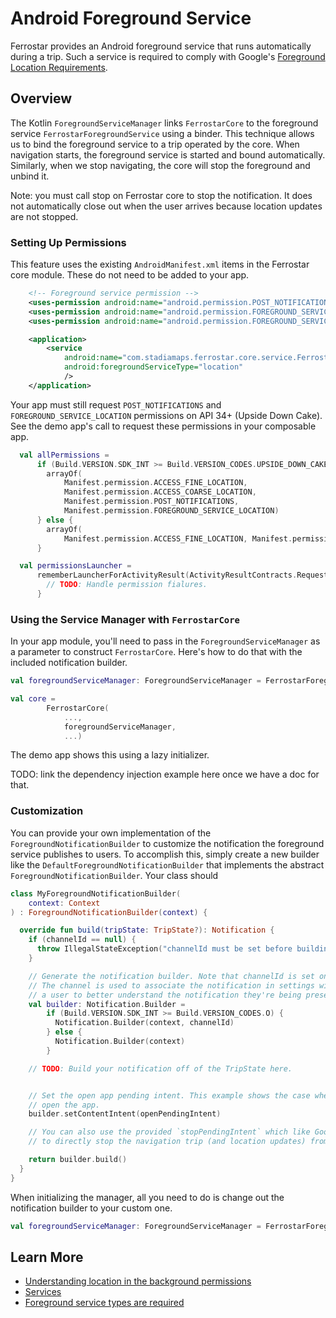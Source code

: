 # Android Foreground Service

Ferrostar provides an Android foreground service that runs automatically during a trip.
Such a service is required to comply with Google's [Foreground Location Requirements](https://support.google.com/googleplay/android-developer/answer/9799150#Accessing%20location%20in%20the%20foreground).

## Overview

The Kotlin `ForegroundServiceManager` links `FerrostarCore` to the foreground service `FerrostarForegroundService` using a binder.
This technique allows us to bind the foreground service to a trip operated by the core.
When navigation starts, the foreground service is started and bound automatically.
Similarly, when we stop navigating, the core will stop the foreground and unbind it.

Note: you must call stop on Ferrostar core to stop the notification.
It does not automatically close out when the user arrives because location updates are not stopped.

### Setting Up Permissions

This feature uses the existing `AndroidManifest.xml` items in the Ferrostar core module.
These do not need to be added to your app.

```xml
    <!-- Foreground service permission -->
    <uses-permission android:name="android.permission.POST_NOTIFICATIONS" />
    <uses-permission android:name="android.permission.FOREGROUND_SERVICE" />
    <uses-permission android:name="android.permission.FOREGROUND_SERVICE_LOCATION" />

    <application>
        <service
            android:name="com.stadiamaps.ferrostar.core.service.FerrostarForegroundService"
            android:foregroundServiceType="location"
            />
    </application>
```

Your app must still request `POST_NOTIFICATIONS` and `FOREGROUND_SERVICE_LOCATION` permissions on API 34+ (Upside Down Cake).
See the demo app's call to request these permissions in your composable app.

```kotlin
  val allPermissions =
      if (Build.VERSION.SDK_INT >= Build.VERSION_CODES.UPSIDE_DOWN_CAKE) {
        arrayOf(
            Manifest.permission.ACCESS_FINE_LOCATION,
            Manifest.permission.ACCESS_COARSE_LOCATION,
            Manifest.permission.POST_NOTIFICATIONS,
            Manifest.permission.FOREGROUND_SERVICE_LOCATION)
      } else {
        arrayOf(
            Manifest.permission.ACCESS_FINE_LOCATION, Manifest.permission.ACCESS_COARSE_LOCATION)
      }

  val permissionsLauncher =
      rememberLauncherForActivityResult(ActivityResultContracts.RequestMultiplePermissions()) {
        // TODO: Handle permission fialures.
      }
```

### Using the Service Manager with `FerrostarCore`

In your app module, you'll need to pass in the `ForegroundServiceManager` as a parameter to construct `FerrostarCore`.
Here's how to do that with the included notification builder.

```kotlin
val foregroundServiceManager: ForegroundServiceManager = FerrostarForegroundServiceManager(appContext, DefaultForegroundNotificationBuilder(appContext))

val core =
        FerrostarCore(
            ...,
            foregroundServiceManager,
            ...)
```

The demo app shows this using a lazy initializer.

TODO: link the dependency injection example here once we have a doc for that.

### Customization

You can provide your own implementation of the `ForegroundNotificationBuilder` to customize the notification the foreground service publishes to users. To accomplish this, simply
create a new builder like the `DefaultForegroundNotificationBuilder` that implements the abstract `ForegroundNotificationBuilder`. Your class should 

```kotlin
class MyForegroundNotificationBuilder(
    context: Context
) : ForegroundNotificationBuilder(context) {

  override fun build(tripState: TripState?): Notification {
    if (channelId == null) {
      throw IllegalStateException("channelId must be set before building the notification.")
    }

    // Generate the notification builder. Note that channelId is set on newer versions of Android.
    // The channel is used to associate the notification in settings with the channel's title. This allows
    // a user to better understand the notification they're being presented in the android settings app.
    val builder: Notification.Builder =
        if (Build.VERSION.SDK_INT >= Build.VERSION_CODES.O) {
          Notification.Builder(context, channelId)
        } else {
          Notification.Builder(context)
        }

    // TODO: Build your notification off of the TripState here.


    // Set the open app pending intent. This example shows the case where the user tapping the notification will
    // open the app.
    builder.setContentIntent(openPendingIntent)

    // You can also use the provided `stopPendingIntent` which like Google Maps, Mapbox and others allows the user
    // to directly stop the navigation trip (and location updates) from the notification.

    return builder.build()
  }
}
```

When initializing the manager, all you need to do is change out the notification builder to your custom one.

```kotlin
val foregroundServiceManager: ForegroundServiceManager = FerrostarForegroundServiceManager(appContext, MyForegroundNotificationBuilder(appContext))
```

## Learn More

- [Understanding location in the background permissions](https://support.google.com/googleplay/android-developer/answer/9799150#Accessing%20location%20in%20the%20foreground)
- [Services](https://developer.android.com/develop/background-work/services)
- [Foreground service types are required](https://developer.android.com/about/versions/14/changes/fgs-types-required#use-cases)